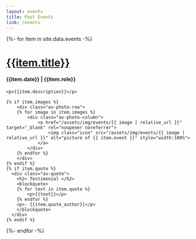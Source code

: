 ```yaml
---
layout: events
title: Past Events
link: /events
---
```


<div class="av-container">
  {%- for item in site.data.events -%}
  <div class="av-item">
    <div class="av-heading">
    	<h1><a href="{{item.link}}" target="_blank" rel="noopener noreferrer">{{item.title}}</a></h1>
    	<h4>{{item.date}} | {{item.role}}</h4>
	</div>

    <p>{{item.description}}</p>

    {% if item.images %}
    	<div class="av-photo-row">
	    {% for image in item.images %}
	    	<div class="av-photo-column">
	    		<a href="/assets/img/events/{{ image | relative_url }}" target="_blank" rel="noopener noreferrer">
	    			<img class="icon" src="/assets/img/events/{{ image | relative_url }}" alt="picture of {{ item.event }}" style="width:100%">
	    		</a>
	    	</div>
	    {% endfor %}
	    </div>
    {% endif %}
    {% if item.quote %}
      <div class="av-quote">
  	    <h2> Testimonial </h2>
  	    <blockquote>
  	    {% for text in item.quote %}
  	    	<p>{{text}}</p>
  	    {% endfor %}
  	    <p>- {{item.quote_author}}</p>
  	    </blockquote>
      </div>
	{% endif %}
  </div>
  {%- endfor -%}
</div>
